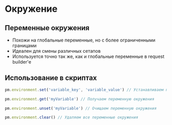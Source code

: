 # Окружение

## Переменные окружения

- Похожи на глобальные переменные, но с более ограниченными границами
- Идеален для смены различных сетапов
- Используется точно так же, как и глобальные переменные в request builder'е

## Использование в скриптах

```js
pm.environment.set('variable_key', 'variable_value') // Устанавливаем переменную окружения

pm.environment.get('myVariable') // Получаем переменную окружения

pm.environment.unset('myVariable') // Очищаем переменную окружения

pm.environment.clear() // Удаляем все переменные окружения
```
